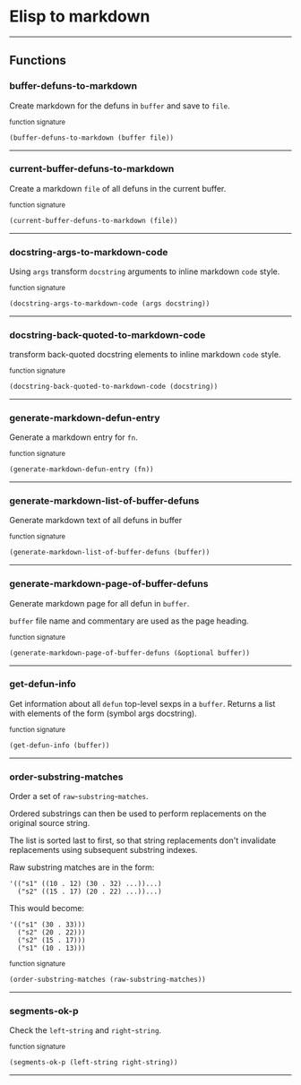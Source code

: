 # Elisp to markdown

 - - -
## Functions

### buffer-defuns-to-markdown

Create markdown for the defuns in `buffer` and save to `file`.

<sup>function signature</sup>
```lisp
(buffer-defuns-to-markdown (buffer file))
```

- - -

### current-buffer-defuns-to-markdown

Create a markdown `file` of all defuns in the current buffer.

<sup>function signature</sup>
```lisp
(current-buffer-defuns-to-markdown (file))
```

- - -

### docstring-args-to-markdown-code

Using `args` transform `docstring` arguments to inline markdown `code` style.

<sup>function signature</sup>
```lisp
(docstring-args-to-markdown-code (args docstring))
```

- - -

### docstring-back-quoted-to-markdown-code

transform back-quoted docstring elements to inline markdown `code` style.

<sup>function signature</sup>
```lisp
(docstring-back-quoted-to-markdown-code (docstring))
```

- - -

### generate-markdown-defun-entry

Generate a markdown entry for `fn`.

<sup>function signature</sup>
```lisp
(generate-markdown-defun-entry (fn))
```

- - -

### generate-markdown-list-of-buffer-defuns

Generate markdown text of all defuns in buffer

<sup>function signature</sup>
```lisp
(generate-markdown-list-of-buffer-defuns (buffer))
```

- - -

### generate-markdown-page-of-buffer-defuns

Generate markdown page for all defun in `buffer`.

`buffer` file name and commentary are used as the page heading.

<sup>function signature</sup>
```lisp
(generate-markdown-page-of-buffer-defuns (&optional buffer))
```

- - -

### get-defun-info

Get information about all `defun` top-level sexps in a `buffer`.
Returns a list with elements of the form (symbol args docstring).

<sup>function signature</sup>
```lisp
(get-defun-info (buffer))
```

- - -

### order-substring-matches

Order a set of `raw`-`substring`-`matches`.

Ordered substrings can then be used to perform replacements
on the original source string.

The list is sorted last to first, so that string replacements
don't invalidate replacements using subsequent substring indexes.

Raw substring matches are in the form:

    '(("s1" ((10 . 12) (30 . 32) ...))...)
      ("s2" ((15 . 17) (20 . 22) ...))...)

This would become:

    '(("s1" (30 . 33)))
      ("s2" (20 . 22)))
      ("s2" (15 . 17)))
      ("s1" (10 . 13)))


<sup>function signature</sup>
```lisp
(order-substring-matches (raw-substring-matches))
```

- - -

### segments-ok-p

Check the `left`-`string` and `right`-`string`.

<sup>function signature</sup>
```lisp
(segments-ok-p (left-string right-string))
```

- - -
